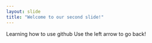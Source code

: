 ```yaml
---
layout: slide
title: "Welcome to our second slide!"
---
```

Learning how to use github
Use the left arrow to go back!

